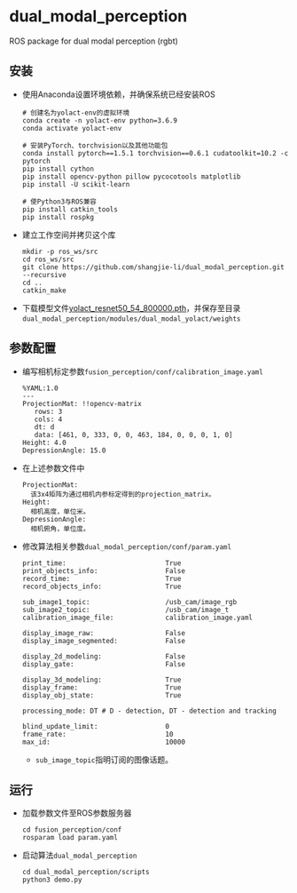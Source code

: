 # dual_modal_perception

ROS package for dual modal perception (rgbt)

## 安装
 - 使用Anaconda设置环境依赖，并确保系统已经安装ROS
   ```
   # 创建名为yolact-env的虚拟环境
   conda create -n yolact-env python=3.6.9
   conda activate yolact-env
   
   # 安装PyTorch、torchvision以及其他功能包
   conda install pytorch==1.5.1 torchvision==0.6.1 cudatoolkit=10.2 -c pytorch
   pip install cython
   pip install opencv-python pillow pycocotools matplotlib
   pip install -U scikit-learn
   
   # 使Python3与ROS兼容
   pip install catkin_tools
   pip install rospkg
   ```
 - 建立工作空间并拷贝这个库
   ```Shell
   mkdir -p ros_ws/src
   cd ros_ws/src
   git clone https://github.com/shangjie-li/dual_modal_perception.git --recursive
   cd ..
   catkin_make
   ```
 - 下载模型文件[yolact_resnet50_54_800000.pth](https://drive.google.com/file/d/1yp7ZbbDwvMiFJEq4ptVKTYTI2VeRDXl0/view?usp=sharing)，并保存至目录`dual_modal_perception/modules/dual_modal_yolact/weights`

## 参数配置
 - 编写相机标定参数`fusion_perception/conf/calibration_image.yaml`
   ```
   %YAML:1.0
   ---
   ProjectionMat: !!opencv-matrix
      rows: 3
      cols: 4
      dt: d
      data: [461, 0, 333, 0, 0, 463, 184, 0, 0, 0, 1, 0]
   Height: 4.0
   DepressionAngle: 15.0
   ```
 - 在上述参数文件中
   ```
   ProjectionMat:
     该3x4矩阵为通过相机内参标定得到的projection_matrix。
   Height:
     相机高度，单位米。
   DepressionAngle:
     相机俯角，单位度。
   ```
 - 修改算法相关参数`dual_modal_perception/conf/param.yaml`
   ```
   print_time:                         True
   print_objects_info:                 False
   record_time:                        True
   record_objects_info:                True
  
   sub_image1_topic:                   /usb_cam/image_rgb
   sub_image2_topic:                   /usb_cam/image_t
   calibration_image_file:             calibration_image.yaml
  
   display_image_raw:                  False
   display_image_segmented:            False
  
   display_2d_modeling:                False
   display_gate:                       False
  
   display_3d_modeling:                True
   display_frame:                      True
   display_obj_state:                  True
  
   processing_mode: DT # D - detection, DT - detection and tracking
  
   blind_update_limit:                 0
   frame_rate:                         10
   max_id:                             10000
   ```
    - `sub_image_topic`指明订阅的图像话题。

## 运行
 - 加载参数文件至ROS参数服务器
   ```
   cd fusion_perception/conf
   rosparam load param.yaml
   ```
 - 启动算法`dual_modal_perception`
   ```
   cd dual_modal_perception/scripts
   python3 demo.py
   ```

